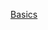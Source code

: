 [Basics](https://stackblitz.com/edit/stackblitz-starters-vnjy8k?description=&file=Models%2Ftodos%2Fsub_todo.model.js,Models%2Fecommerce%2Fuser.model.js,Models%2Fecommerce%2Fcategory.model.js,Models%2Fecommerce%2Fproduct.model.js,Models%2Fecommerce%2Forder.model.js,Models%2Fhospital-management%2Fdoctor.model.js,Models%2Fhospital-management%2Fhospital.model.js,Models%2Fhospital-management%2Fmedical-record.model.js,Models%2Fhospital-management%2Fpatient.model.js&title=Express%20Starter)

